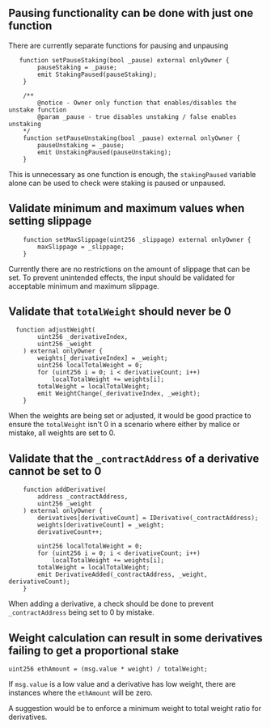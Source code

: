 ## Pausing functionality can be done with just one function

There are currently separate functions for pausing and unpausing

```solidity
   function setPauseStaking(bool _pause) external onlyOwner {
        pauseStaking = _pause;
        emit StakingPaused(pauseStaking);
    }

    /**
        @notice - Owner only function that enables/disables the unstake function
        @param _pause - true disables unstaking / false enables unstaking
    */
    function setPauseUnstaking(bool _pause) external onlyOwner {
        pauseUnstaking = _pause;
        emit UnstakingPaused(pauseUnstaking);
    }
```

This is unnecessary as one function is enough, the `stakingPaused` variable alone can be used to check were staking is paused or unpaused.


## Validate minimum and maximum values when setting slippage

```solidity
    function setMaxSlippage(uint256 _slippage) external onlyOwner {
        maxSlippage = _slippage;
    }
```

Currently there are no restrictions on the amount of slippage that can be set. To prevent unintended effects, the input should be validated for acceptable minimum and maximum slippage.

## Validate that `totalWeight` should never be 0

```soldity
  function adjustWeight(
        uint256 _derivativeIndex,
        uint256 _weight
    ) external onlyOwner {
        weights[_derivativeIndex] = _weight;
        uint256 localTotalWeight = 0;
        for (uint256 i = 0; i < derivativeCount; i++)
            localTotalWeight += weights[i];
        totalWeight = localTotalWeight;
        emit WeightChange(_derivativeIndex, _weight);
    }
```

When the weights are being set or adjusted, it would be good practice to ensure the `totalWeight` isn't 0 in a scenario where either by malice or mistake, all weights are set to 0.

## Validate that the `_contractAddress` of a derivative cannot be set to 0

```solidity
    function addDerivative(
        address _contractAddress,
        uint256 _weight
    ) external onlyOwner {
        derivatives[derivativeCount] = IDerivative(_contractAddress);
        weights[derivativeCount] = _weight;
        derivativeCount++;

        uint256 localTotalWeight = 0;
        for (uint256 i = 0; i < derivativeCount; i++)
            localTotalWeight += weights[i];
        totalWeight = localTotalWeight;
        emit DerivativeAdded(_contractAddress, _weight, derivativeCount);
    }
```

When adding a derivative, a check should be done to prevent `_contractAddress` being set to 0 by mistake.

## Weight calculation can result in some derivatives failing to get a proportional stake

```solidity
uint256 ethAmount = (msg.value * weight) / totalWeight;
```

If `msg.value` is a low value and a derivative has low weight, there are instances where the `ethAmount` will be zero. 

A suggestion would be to enforce a minimum weight to total weight ratio for derivatives.